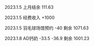 
2023.1.5 上月结余 111.63

2023.1.5 经费收入 +1000

2023.1.5 羽毛球场馆预约 -40 剩余 1071.63

2023.1.8 AD钙奶 -33.5 -36.9 剩余 1001.23